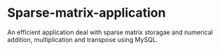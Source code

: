 Sparse-matrix-application
=========================

An efficient application deal with sparse matrix storagae and numerical addition, multiplication and transpose using MySQL. 
